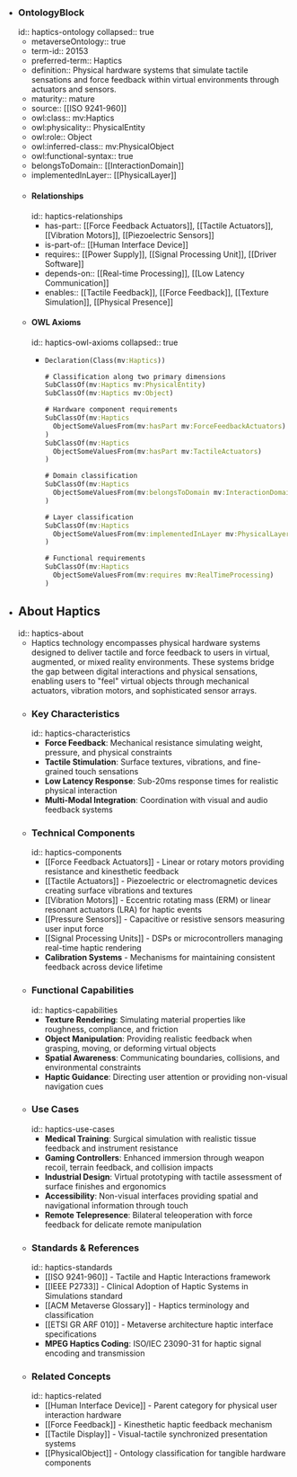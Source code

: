 - ### OntologyBlock
  id:: haptics-ontology
  collapsed:: true
	- metaverseOntology:: true
	- term-id:: 20153
	- preferred-term:: Haptics
	- definition:: Physical hardware systems that simulate tactile sensations and force feedback within virtual environments through actuators and sensors.
	- maturity:: mature
	- source:: [[ISO 9241-960]]
	- owl:class:: mv:Haptics
	- owl:physicality:: PhysicalEntity
	- owl:role:: Object
	- owl:inferred-class:: mv:PhysicalObject
	- owl:functional-syntax:: true
	- belongsToDomain:: [[InteractionDomain]]
	- implementedInLayer:: [[PhysicalLayer]]
	- #### Relationships
	  id:: haptics-relationships
		- has-part:: [[Force Feedback Actuators]], [[Tactile Actuators]], [[Vibration Motors]], [[Piezoelectric Sensors]]
		- is-part-of:: [[Human Interface Device]]
		- requires:: [[Power Supply]], [[Signal Processing Unit]], [[Driver Software]]
		- depends-on:: [[Real-time Processing]], [[Low Latency Communication]]
		- enables:: [[Tactile Feedback]], [[Force Feedback]], [[Texture Simulation]], [[Physical Presence]]
	- #### OWL Axioms
	  id:: haptics-owl-axioms
	  collapsed:: true
		- ```clojure
		  Declaration(Class(mv:Haptics))

		  # Classification along two primary dimensions
		  SubClassOf(mv:Haptics mv:PhysicalEntity)
		  SubClassOf(mv:Haptics mv:Object)

		  # Hardware component requirements
		  SubClassOf(mv:Haptics
		    ObjectSomeValuesFrom(mv:hasPart mv:ForceFeedbackActuators)
		  )
		  SubClassOf(mv:Haptics
		    ObjectSomeValuesFrom(mv:hasPart mv:TactileActuators)
		  )

		  # Domain classification
		  SubClassOf(mv:Haptics
		    ObjectSomeValuesFrom(mv:belongsToDomain mv:InteractionDomain)
		  )

		  # Layer classification
		  SubClassOf(mv:Haptics
		    ObjectSomeValuesFrom(mv:implementedInLayer mv:PhysicalLayer)
		  )

		  # Functional requirements
		  SubClassOf(mv:Haptics
		    ObjectSomeValuesFrom(mv:requires mv:RealTimeProcessing)
		  )
		  ```
- ## About Haptics
  id:: haptics-about
	- Haptics technology encompasses physical hardware systems designed to deliver tactile and force feedback to users in virtual, augmented, or mixed reality environments. These systems bridge the gap between digital interactions and physical sensations, enabling users to "feel" virtual objects through mechanical actuators, vibration motors, and sophisticated sensor arrays.
	- ### Key Characteristics
	  id:: haptics-characteristics
		- **Force Feedback**: Mechanical resistance simulating weight, pressure, and physical constraints
		- **Tactile Stimulation**: Surface textures, vibrations, and fine-grained touch sensations
		- **Low Latency Response**: Sub-20ms response times for realistic physical interaction
		- **Multi-Modal Integration**: Coordination with visual and audio feedback systems
	- ### Technical Components
	  id:: haptics-components
		- [[Force Feedback Actuators]] - Linear or rotary motors providing resistance and kinesthetic feedback
		- [[Tactile Actuators]] - Piezoelectric or electromagnetic devices creating surface vibrations and textures
		- [[Vibration Motors]] - Eccentric rotating mass (ERM) or linear resonant actuators (LRA) for haptic events
		- [[Pressure Sensors]] - Capacitive or resistive sensors measuring user input force
		- [[Signal Processing Units]] - DSPs or microcontrollers managing real-time haptic rendering
		- **Calibration Systems** - Mechanisms for maintaining consistent feedback across device lifetime
	- ### Functional Capabilities
	  id:: haptics-capabilities
		- **Texture Rendering**: Simulating material properties like roughness, compliance, and friction
		- **Object Manipulation**: Providing realistic feedback when grasping, moving, or deforming virtual objects
		- **Spatial Awareness**: Communicating boundaries, collisions, and environmental constraints
		- **Haptic Guidance**: Directing user attention or providing non-visual navigation cues
	- ### Use Cases
	  id:: haptics-use-cases
		- **Medical Training**: Surgical simulation with realistic tissue feedback and instrument resistance
		- **Gaming Controllers**: Enhanced immersion through weapon recoil, terrain feedback, and collision impacts
		- **Industrial Design**: Virtual prototyping with tactile assessment of surface finishes and ergonomics
		- **Accessibility**: Non-visual interfaces providing spatial and navigational information through touch
		- **Remote Telepresence**: Bilateral teleoperation with force feedback for delicate remote manipulation
	- ### Standards & References
	  id:: haptics-standards
		- [[ISO 9241-960]] - Tactile and Haptic Interactions framework
		- [[IEEE P2733]] - Clinical Adoption of Haptic Systems in Simulations standard
		- [[ACM Metaverse Glossary]] - Haptics terminology and classification
		- [[ETSI GR ARF 010]] - Metaverse architecture haptic interface specifications
		- **MPEG Haptics Coding**: ISO/IEC 23090-31 for haptic signal encoding and transmission
	- ### Related Concepts
	  id:: haptics-related
		- [[Human Interface Device]] - Parent category for physical user interaction hardware
		- [[Force Feedback]] - Kinesthetic haptic feedback mechanism
		- [[Tactile Display]] - Visual-tactile synchronized presentation systems
		- [[PhysicalObject]] - Ontology classification for tangible hardware components

